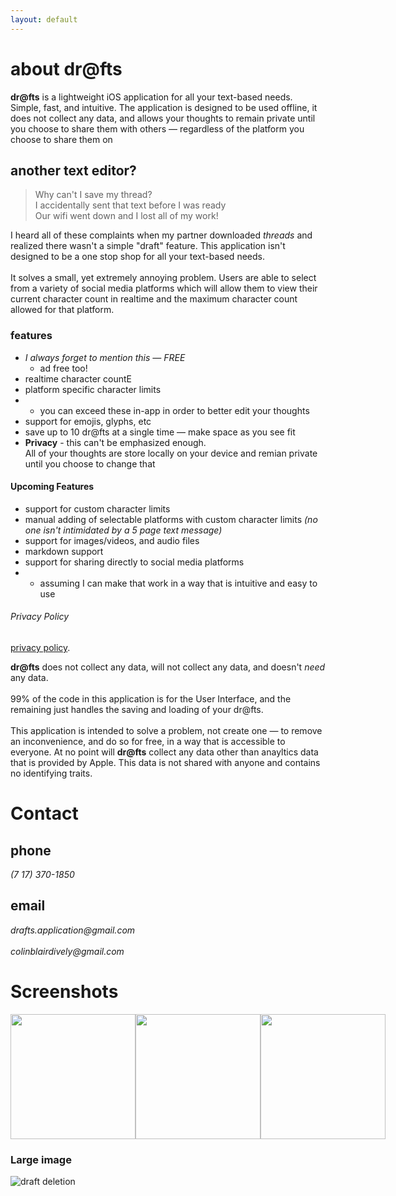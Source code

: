 ```yaml
---
layout: default
---
```


<!-- Text can be **bold**, _italic_, or ~~strikethrough~~. -->
# about dr@fts

**dr@fts** is a lightweight iOS application for all your text-based needs. Simple, fast, and intuitive. 
The application is designed to be used offline, it does not collect any data, and allows your thoughts to remain
private until you choose to share them with others — regardless of the platform you choose to share them on

## another text editor?
> Why can't I save my thread? <br>
> I accidentally sent that text before I was ready <br>
> Our wifi went down and I lost all of my work! <br>

I heard all of these complaints when my partner downloaded _threads_ and realized there wasn't a simple "draft" feature. This 
application isn't designed to be a one stop shop for all your text-based needs. 
<br><br>
It solves a small, yet extremely annoying problem. 
Users are able to select from a variety of social media platforms which will allow them to view their current character count in 
realtime and the maximum character count allowed for that platform. 

### features
* _I always forget to mention this — FREE_  
  * ad free too!
* realtime character countE
* platform specific character limits 
* * you can exceed these in-app in order to better edit your thoughts
* support for emojis, glyphs, etc
* save up to 10 dr@fts at a single time — make space as you see fit
* **Privacy** - this can't be emphasized enough. <br>
All of your thoughts are store locally on your device and remian private until you choose to change that

#### Upcoming Features
* support for custom character limits
* manual adding of selectable platforms with custom character limits _(no one isn't intimidated by a 5 page text message)_
* support for images/videos, and audio files
* markdown support
* support for sharing directly to social media platforms 
* * assuming I can make that work in a way that is intuitive and easy to use 

###### Privacy Policy
[privacy policy](./another-page.html).
<br>

**dr@fts** does not collect any data,
will not collect any data, and doesn't _need_ any data. <br><br>
99% of the code in this application is for the User Interface, and the remaining just handles the saving and loading of your dr@fts.
<br><br>
This application is intended to solve a problem, not create one — to remove an inconvenience, and do so for free, in a way that is accessible to everyone.
At no point will **dr@fts** collect any data other than anayltics data that is provided by Apple. This data is not shared with anyone and
contains no identifying traits.

# Contact
## phone
_(7 17) 370-1850_
## email
_drafts.application@gmail.com_ <br><br>
_colinblairdively@gmail.com_

# Screenshots
<div style="display: flex">
  <img src="https://user-images.githubusercontent.com/92187527/257017387-15e78085-bd47-46c3-874f-74dcc9152d75.jpg" style="height: 200px; flex: 1; object-fit: cover;" />
  <img src="https://user-images.githubusercontent.com/92187527/257017391-a5040924-7c63-463f-8477-00c76dd4d31b.png" style="height: 200px; flex: 1; object-fit: cover;" />
  <img src="https://user-images.githubusercontent.com/92187527/257017393-b06b5cb1-5141-4ac5-9787-8ec89b230c13.png" style="height: 200px; flex: 1; object-fit: cover;" />
</div>

### Large image
![draft deletion](https://user-images.githubusercontent.com/92187527/257017390-9c81e3a1-95e1-4fd0-97a6-6151c14d8a4e.png)